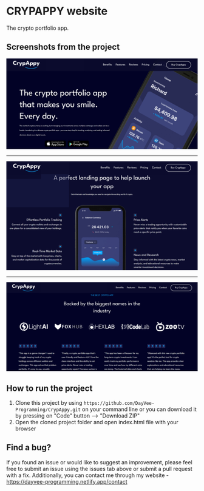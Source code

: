 # CRYPAPPY website

The crypto portfolio app.

## Screenshots from the project

<img src="./src/assets/images/screenshot1.jpg" />
<hr>
<img src="./src/assets/images/screenshot2.jpg" />
<hr>
<img src="./src/assets/images/screenshot3.jpg" />

## How to run the project

1. Clone this project by using `https://github.com/DayVee-Programming/CrypAppy.git` on your command line or you can download it by pressing on "Code" button --> "Download ZIP"
2. Open the cloned project folder and open index.html file with your browser

## Find a bug?

If you found an issue or would like to suggest an improvement, please feel free to submit an issue using the issues tab above or submit a pull request with a fix. Additionally, you can contact me through my website - https://dayvee-programming.netlify.app/contact
